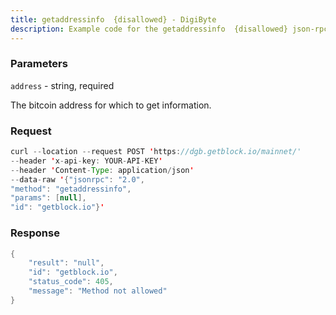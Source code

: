 ```yaml
---
title: getaddressinfo  {disallowed} - DigiByte
description: Example code for the getaddressinfo  {disallowed} json-rpc method. Сomplete guide on how to use getaddressinfo  {disallowed} json-rpc in GetBlock.io Web3 documentation.
---
```


### Parameters


`address` - string, required

The bitcoin address for which to get information.

### Request

``` java
curl --location --request POST 'https://dgb.getblock.io/mainnet/' 
--header 'x-api-key: YOUR-API-KEY' 
--header 'Content-Type: application/json' 
--data-raw '{"jsonrpc": "2.0",
"method": "getaddressinfo",
"params": [null],
"id": "getblock.io"}'
```

###  Response

``` java
{
    "result": "null",
    "id": "getblock.io",
    "status_code": 405,
    "message": "Method not allowed"
}
```

